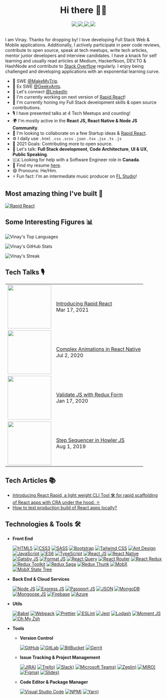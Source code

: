 <h1 align="center">
  Hi there 👋🏻
</h1>

<div align="center">
  <a href="https://github.com/vinaysharma14/">
    <img src="https://img.shields.io/badge/github-181717?style=for-the-badge&logo=github">
  </a>
  <a href="mailto:vinaysharma7811@gmail.com">
    <img src="https://img.shields.io/badge/email-EA4335?style=for-the-badge&logo=gmail&logoColor=fff">
  </a>
  <a href="https://www.linkedin.com/in/vinaysharma-/">
    <img src="https://img.shields.io/badge/linkedin-0A66C2?style=for-the-badge&logo=linkedin">
  </a>
  <a href="https://stackoverflow.com/users/11220479/vinay-sharma?tab=profile">
    <img src="https://img.shields.io/badge/stackoverflow-F58025?style=for-the-badge&logo=StackOverflow&logoColor=fff">
  </a>
</div>

<br>

I am Vinay. Thanks for dropping by! I love developing Full Stack Web & Mobile applications. Additionally, I actively participate in peer code reviews, contribute to open source, speak at tech meetups, write tech articles, mentor junior developers and interview candidates. I have a knack for self learning and usually read articles at Medium, HackerNoon, DEV.TO & HashNode and contribute to [Stack Overflow](https://stackoverflow.com/users/11220479/vinay-sharma?tab=profile) regularly. I enjoy being challenged and developing applications with an exponential learning curve.

- 🏢 SWE [@MakeMyTrip](https://www.makemytrip.com/).
- 🏢 Ex SWE [@GeekyAnts](https://geekyants.com/vinay-sharma).
- 🔗 Let's connect [@LinkedIn](https://www.linkedin.com/in/vinaysharma-/)
- 🔭 I'm currently working on next version of [Rapid React](https://www.npmjs.com/package/rapid-react)!
- 🌱 I'm currently honing my Full Stack development skills & open source contributions.
- 🎙 I have presented talks at 4 Tech Meetups and counting!
- 🌍 I'm mostly active in the **React JS, React Native & Node JS Community**.
- 🤝 I'm looking to collaborate on a few Startup ideas & [Rapid React](https://www.npmjs.com/package/rapid-react).
- ⚙️ I daily use `.html` `.css` `.scss` `.json` `.tsx` `.jsx` `.ts` `.js`
- 🥅 2021 Goals: Contributing more to open source.
- 💬 Let's talk: **Full Stack development**, **Code Architecture**, **UI & UX**, **Public Speaking**.
- 🇨🇦 Looking for help with a Software Engineer role in **Canada**.
- 📄 Find my resume [here](https://docs.google.com/document/d/1vXog-yzGisdJkZ1YaoS7Nmno2GrUVeUlrXunXCBwDCM/export?format=pdf).
- 😄 Pronouns: He/Him.
- ⚡ Fun fact: I'm an intermediate music producer on [FL Studio](https://www.image-line.com/)!

## Most amazing thing I've built 🚀

[![Rapid React](https://github-readme-stats.vercel.app/api/pin/?username=vinaysharma14&repo=rapid-react&show_owner=true&bg_color=0d1117&&title_color=58a6ff&text_color=c9d1d9&icon_color=8b949e&border_color=21262d)](https://github.com/vinaysharma14/rapid-react)

## Some Interesting Figures 📊

![Vinay's Top Languages](https://github-readme-stats.vercel.app/api/top-langs/?username=vinaysharma14&layout=compact&bg_color=0d1117&&title_color=58a6ff&text_color=c9d1d9&icon_color=8b949e&border_color=21262d)

![Vinay's GitHub Stats](https://github-readme-stats.vercel.app/api/?username=vinaysharma14&show_icons=true&bg_color=0d1117&&title_color=58a6ff&text_color=c9d1d9&icon_color=8b949e&border_color=21262d)

<!-- https://git.io/streak-stats -->

![Vinay's Streak](https://github-readme-streak-stats.herokuapp.com/?user=vinaysharma14&theme=dark&background=0D1117&border=21262D&stroke=21262D&ring=58A6FF&fire=58A6FF&currStreakLabel=58A6FF&sideNums=c9d1d9&sideLabels=c9d1d9&currStreakLabel=c9d1d9&currStreakNum=c9d1d9&dates=8b949e)

## Tech Talks 🎙️

<!-- https://stackoverflow.com/a/2068371/11220479 -->

<table>
  <tbody>
    <tr>
      <td>
        <a href="https://www.youtube.com/watch?v=r2aai7oG69Q">
          <img width="140px" src="https://i3.ytimg.com/vi/r2aai7oG69Q/mqdefault.jpg">
        </a>
      </td>
      <td>
        <a href="https://www.youtube.com/watch?v=r2aai7oG69Q">
          Introducing Rapid React
        </a>
        <br />
        Mar 17, 2021
      </td>
    </tr>
    <tr>
      <td>
        <a href="https://www.youtube.com/watch?v=tD8vvCzVknE">
          <img width="140px" src="https://i3.ytimg.com/vi/tD8vvCzVknE/mqdefault.jpg">
        </a>
      </td>
      <td>
        <a href="https://www.youtube.com/watch?v=tD8vvCzVknE">
          Complex Animations in React Native
        </a>
        <br />
        Jul 2, 2020
      </td>
    </tr>
    <tr>
      <td>
        <a href="https://www.youtube.com/watch?v=mmi_B38DBk0">
          <img width="140px" src="https://i3.ytimg.com/vi/mmi_B38DBk0/mqdefault.jpg">
        </a>
      </td>
      <td>
        <a href="https://www.youtube.com/watch?v=mmi_B38DBk0">
          Validate JS with Redux Form
        </a>
        <br />
        Jan 17, 2020
      </td>
    </tr>
    <tr>
      <td>
        <a href="https://www.youtube.com/watch?v=rpbOlfP66kM">
          <img width="140px" src="https://i3.ytimg.com/vi/rpbOlfP66kM/mqdefault.jpg">
        </a>
      </td>
      <td>
        <a href="https://www.youtube.com/watch?v=rpbOlfP66kM">
          Step Sequencer in Howler JS
        </a>
        <br />
        Aug 1, 2019
      </td>
    </tr>
  </tbody>
</table>

## Tech Articles 📚

- [Introducing React Rapid, a light weight CLI Tool 🛠️ for rapid scaffolding of React apps with CRA under the hood. ⚛️](https://dev.to/vinaysharma14/introducing-react-rapid-a-light-weight-interactive-cli-automation-tool-to-scaffold-react-apps-quickly-2gkn)
- [How to test production build of React apps locally?](https://www.linkedin.com/pulse/how-test-production-build-react-js-app-locally-vinay-sharma-he-him-/)

## Technologies & Tools 🛠️

- **Front End**

  [![HTML5](https://img.shields.io/badge/html5-E34F26?style=for-the-badge&logo=html5&logoColor=fff)](https://www.w3schools.com/html/)
  [![CSS3](https://img.shields.io/badge/css3-1572B6?style=for-the-badge&logo=css3&logoColor=fff)](https://www.w3schools.com/css/)
  [![SASS](https://img.shields.io/badge/sass-CC6699?style=for-the-badge&logo=sass&logoColor=fff)](https://sass-lang.com/)
  [![Bootstrap](https://img.shields.io/badge/bootstrap-7952B3?style=for-the-badge&logo=html5&logoColor=fff)](https://getbootstrap.com/)
  [![Tailwind CSS](https://img.shields.io/badge/tailwind%20css-38B2AC?style=for-the-badge&logo=tailwindcss&logoColor=fff)](https://tailwindcss.com/)
  [![Ant Design](https://img.shields.io/badge/ant%20design-0170FE?style=for-the-badge&logo=antdesign&logoColor=fff)](https://ant.design/)
  [![JavaScript](https://img.shields.io/badge/javascript-F7DF1E?style=for-the-badge&logo=javascript&logoColor=000)](https://www.w3schools.com/js/DEFAULT.asp)
  [![ES6](https://img.shields.io/badge/es6-F7DF1E?style=for-the-badge&logo=javascript&logoColor=000)](https://www.w3schools.com/js/js_es6.asp)
  [![TypeScript](https://img.shields.io/badge/typescript-3178C6?style=for-the-badge&logo=html5&logoColor=fff)](https://www.typescriptlang.org/)
  [![React JS](https://img.shields.io/badge/react-61DAFB?style=for-the-badge&logo=react&logoColor=000)](https://reactjs.org/)
  [![React Native](https://img.shields.io/badge/react%20native-61DAFB?style=for-the-badge&logo=react&logoColor=000)](https://reactnative.dev/)
  [![Gatsby JS](https://img.shields.io/badge/gatsby%20js-663399?style=for-the-badge&logo=gatsby&logoColor=fff)](https://www.gatsbyjs.com/)
  [![Format JS](https://img.shields.io/badge/format%20js-6F3C97?style=for-the-badge&logo=formatjs&logoColor=fff)](https://formatjs.io/)
  [![React Query](https://img.shields.io/badge/react%20query-FF4154?style=for-the-badge&logo=reacttable&logoColor=fff)](https://react-query.tanstack.com/)
  [![React Router](https://img.shields.io/badge/react%20router-CA4245?style=for-the-badge&logo=reactrouter&logoColor=fff)](https://reactrouter.com/)
  [![React Redux](https://img.shields.io/badge/react%20redux-764ABC?style=for-the-badge&logo=redux&logoColor=fff)](https://react-redux.js.org/)
  [![Redux Toolkit](https://img.shields.io/badge/redux%20toolkit-764ABC?style=for-the-badge&logo=redux&logoColor=fff)](https://redux-toolkit.js.org/)
  [![Redux Saga](https://img.shields.io/badge/redux%20saga-89D96D?style=for-the-badge&logo=redux-saga&logoColor=000)](https://redux-saga.js.org/)
  [![Redux Thunk](https://img.shields.io/badge/redux%20thunk-89D96D?style=for-the-badge&logo=redux-saga&logoColor=000)](https://github.com/reduxjs/redux-thunk)
  [![MobX](https://img.shields.io/badge/mobx-FF9955?style=for-the-badge&logo=mobx&logoColor=fff)](https://mobx.js.org/)
  [![MobX State Tree](https://img.shields.io/badge/mobx%20state%20tree-FF7102?style=for-the-badge&logo=mobxstatetree&logoColor=fff)](https://mobx-state-tree.js.org/)

- **Back End & Cloud Services**

  [![Node JS](https://img.shields.io/badge/node.js-339933?style=for-the-badge&logo=node.js&logoColor=fff)](https://nodejs.org/en/)
  [![Express JS](https://img.shields.io/badge/express-000?style=for-the-badge&logo=express&logoColor=fff)](https://expressjs.com/)
  [![Passport JS](https://img.shields.io/badge/passport%20js-34E27A?style=for-the-badge&logo=passport&logoColor=fff)](https://www.passportjs.org/)
  [![JSON](https://img.shields.io/badge/json-000?style=for-the-badge&logo=json&logoColor=fff)](https://www.json.org/json-en.html)
  [![MongoDB](https://img.shields.io/badge/mongo%20db-47A248?style=for-the-badge&logo=mongodb&logoColor=fff)](https://www.mongodb.com/)
  [![Mongoose JS](https://img.shields.io/badge/mongoose%20js-47A248?style=for-the-badge&logo=mongodb&logoColor=fff)](https://mongoosejs.com/)
  [![Firebase](https://img.shields.io/badge/firebase-FFCA28?style=for-the-badge&logo=firebase&logoColor=000)](https://firebase.google.com/)
  [![Azure](https://img.shields.io/badge/azure-0078D4?style=for-the-badge&logo=microsoftazure&logoColor=fff)](https://azure.microsoft.com/)

- **Utils**

  [![Babel](https://img.shields.io/badge/babel-F9DC3E?style=for-the-badge&logo=babel&logoColor=000)](https://babeljs.io/)
  [![Webpack](https://img.shields.io/badge/webpack-8DD6F9?style=for-the-badge&logo=webpack&logoColor=000)](https://webpack.js.org/)
  [![Prettier](https://img.shields.io/badge/prettier-F7B93E?style=for-the-badge&logo=node.js&logoColor=000)](https://prettier.io/)
  [![ESLint](https://img.shields.io/badge/eslint-4B32C3?style=for-the-badge&logo=node.js&logoColor=fff)](https://eslint.org/)
  [![Jest](https://img.shields.io/badge/jest-C21325?style=for-the-badge&logo=jest&logoColor=fff)](https://jestjs.io/)
  [![Lodash](https://img.shields.io/badge/lodash-3492FF?style=for-the-badge&logo=lodash&logoColor=fff)](https://lodash.com/)
  [![Moment JS](https://img.shields.io/badge/moment%20js-376660?style=for-the-badge&logo=momentjs&logoColor=fff)](https://momentjs.com/)
  [![Oh My Zsh](https://img.shields.io/badge/oh%20my%20zsh-4D4D4D?style=for-the-badge&logo=windowsterminal&logoColor=fff)](https://ohmyz.sh/)

- **Tools**

  - **Version Control**

    [![GitHub](https://img.shields.io/badge/github-181717?style=for-the-badge&logo=github)](https://github.com/)
    [![GitLab](https://img.shields.io/badge/gitlab-FCA121?style=for-the-badge&logo=gitlab)](https://about.gitlab.com/)
    [![BitBucket](https://img.shields.io/badge/bitbucket-0052CC?style=for-the-badge&logo=bitbucket)](https://bitbucket.org/)
    [![Gerrit](https://img.shields.io/badge/gerrit-EEEEEE?style=for-the-badge&logo=gerrit&logoColor=000)](https://www.gerritcodereview.com/)

  - **Issue Tracking & Project Management**

    [![JIRA)](https://img.shields.io/badge/jira-0052CC?style=for-the-badge&logo=jira)](https://www.atlassian.com/software/jira)
    [![Trello)](https://img.shields.io/badge/trello-0052CC?style=for-the-badge&logo=trello)](https://trello.com/)
    [![Slack)](https://img.shields.io/badge/slack-4A154B?style=for-the-badge&logo=slack)](https://slack.com/)
    [![Microsoft Teams)](https://img.shields.io/badge/microsoft%20teams-6264A7?style=for-the-badge&logo=microsoftteams&logoColor=fff)](https://www.microsoft.com/en-in/microsoft-teams/group-chat-software/)
    [![Zeplin)](https://img.shields.io/badge/zeplin-EE6723?style=for-the-badge&logo=zeplin)](https://zeplin.io/)
    [![MIRO)](https://img.shields.io/badge/#050038-050038?style=for-the-badge&logo=#050038)](https://miro.com/)
    [![Figma)](https://img.shields.io/badge/figma-F24E1E?style=for-the-badge&logo=figma&logoColor=fff)](https://figma.com/)
    [![Slides)](https://img.shields.io/badge/slides-E4637C?style=for-the-badge&logo=slides&logoColor=fff)](https://slides.com/vinaysharma7811)

  - **Code Editor & Package Manager**

    [![Visual Studio Code](https://img.shields.io/badge/visual%20studio%20code-007ACC?style=for-the-badge&logo=visualstudiocode)](https://code.visualstudio.com/)
    [![NPM)](https://img.shields.io/badge/npm-C12127?style=for-the-badge&logo=npm)](https://www.npmjs.com/)
    [![Yarn)](https://img.shields.io/badge/yarn-2C8EBB?style=for-the-badge&logo=yarn&logoColor=fff)](https://yarnpkg.com/)
